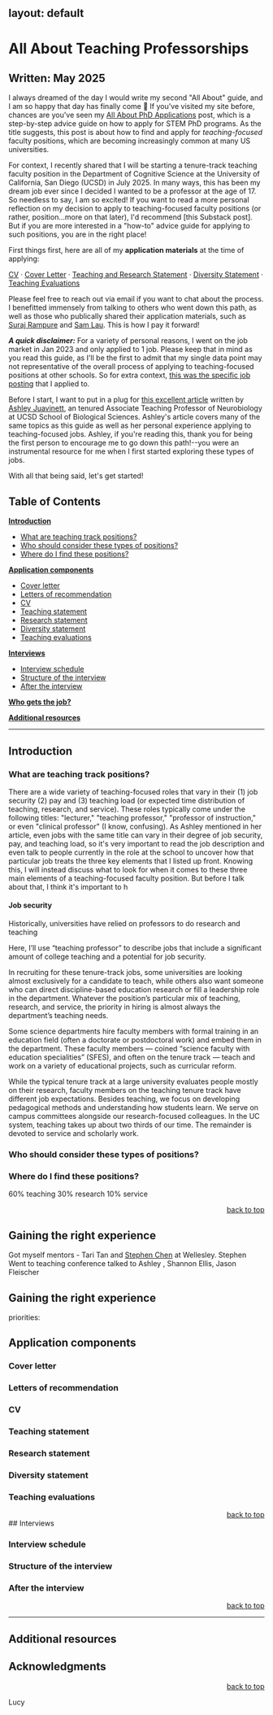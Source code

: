 layout: default
---

# All About Teaching Professorships
## Written: May 2025

I always dreamed of the day I would write my second "All About" guide, and I am so happy that day has finally come 🥹 If you've visited my site before, chances are you've seen my [All About PhD Applications](https://lucylai.com/blog/gradapps) post, which is a step-by-step advice guide on how to apply for STEM PhD programs. As the title suggests, this post is about how to find and apply for _teaching-focused_ faculty positions, which are becoming increasingly common at many US universities. 

For context, I recently shared that I will be starting a tenure-track teaching faculty position in the Department of Cognitive Science at the University of California, San Diego (UCSD) in July 2025. In many ways, this has been my dream job ever since I decided I wanted to be a professor at the age of 17. So needless to say, I am so excited! If you want to read a more personal reflection on my decision to apply to teaching-focused faculty positions (or rather, position...more on that later), I'd recommend [this Substack post]. But if you are more interested in a "how-to" advice guide for applying to such positions, you are in the right place!  

First things first, here are all of my **application materials** at the time of applying:

[CV](http://lucylai.com/files/ucsd/lai_teaching_cv.pdf) · [Cover Letter](http://lucylai.com/files/ucsd/lai_coverletter.pdf) · [Teaching and Research Statement](http://lucylai.com/files/ucsd/lai_scholarly_activities.pdf) · [Diversity Statement](http://lucylai.com/files/ucsd/lai_diversity.pdf)  · [Teaching Evaluations](http://lucylai.com/files/ucsd/lai_teaching_excellence.pdf) 

Please feel free to reach out via email if you want to chat about the process. I benefitted immensely from talking to others who went down this path, as well as those who publically shared their application materials, such as [Suraj Rampure](https://rampure.org/tf-app-materials) and [Sam Lau](https://lau.ucsd.edu/). This is how I pay it forward!

_**A quick disclaimer:**_ For a variety of personal reasons, I went on the job market in Jan 2023 and only applied to 1 job. Please keep that in mind as you read this guide, as I'll be the first to admit that my single data point may not representative of the overall process of applying to teaching-focused positions at other schools. So for extra context, [this was the specific job posting](https://apol-recruit.ucsd.edu/JPF03424) that I applied to.

Before I start, I want to put in a plug for [this excellent article](https://www.chronicle.com/article/on-the-teaching-tenure-track) written by [Ashley Juavinett](https://ashleyjuavinett.com/), an tenured Associate Teaching Professor of Neurobiology at UCSD School of Biological Sciences. Ashley's article covers many of the same topics as this guide as well as her personal experience applying to teaching-focused jobs. Ashley, if you're reading this, thank you for being the first person to encourage me to go down this path!--you were an instrumental resource for me when I first started exploring these types of jobs. 

With all that being said, let's get started!

## Table of Contents
**[Introduction](#intro)**
* [What are teaching track positions?](#teaching-positions)
* [Who should consider these types of positions?](#who-should-apply)
* [Where do I find these positions?](#job-lists)

**[Application components](#application-components)**
* [Cover letter](#cover-letter)
* [Letters of recommendation](#rec-letters)
* [CV](#cv)
* [Teaching statement](#teaching-statement)
* [Research statement](#research=statement)
* [Diversity statement](#the-research-statement)
* [Teaching evaluations](#teaching-evaluations)

**[Interviews](#interviews)**
* [Interview schedule](#interview-schedule)
* [Structure of the interview](#interview-structure)
* [After the interview](#after-the-interview)

**[Who gets the job?](#who-gets-the-job)**

**[Additional resources](#additional-resources)**

-----
## Introduction
### What are teaching track positions?
There are a wide variety of teaching-focused roles that vary in their (1) job security (2) pay and (3) teaching load (or expected time distribution of teaching, research, and service). These roles typically come under the following titles: "lecturer," "teaching professor," "professor of instruction," or even "clinical professor" (I know, confusing). As Ashley mentioned in her article, even jobs with the same title can vary in their degree of job security, pay, and teaching load, so it's very important to read the job description and even talk to people currently in the role at the school to uncover how that particular job treats the three key elements that I listed up front. Knowing this, I will instead discuss what to look for when it comes to these three main elements of a teaching-focused faculty position. But before I talk about that, I think it's important to h

#### Job security
Historically, universities have relied on professors to do research and teaching 

Here, I’ll use “teaching professor” to describe jobs that include a significant amount of college teaching and a potential for job security.

In recruiting for these tenure-track jobs, some universities are looking almost exclusively for a candidate to teach, while others also want someone who can direct discipline-based education research or fill a leadership role in the department. Whatever the position’s particular mix of teaching, research, and service, the priority in hiring is almost always the department’s teaching needs.

Some science departments hire faculty members with formal training in an education field (often a doctorate or postdoctoral work) and embed them in the department. These faculty members — coined “science faculty with education specialities” (SFES), and often on the tenure track — teach and work on a variety of educational projects, such as curricular reform.

While the typical tenure track at a large university evaluates people mostly on their research, faculty members on the teaching tenure track have different job expectations. Besides teaching, we focus on developing pedagogical methods and understanding how students learn. We serve on campus committees alongside our research-focused colleagues. In the UC system, teaching takes up about two thirds of our time. The remainder is devoted to service and scholarly work.

### Who should consider these types of positions?

### Where do I find these positions?
60% teaching 30% research 10% service

<div style="text-align: right"><a href="https://lucylai.com/blog/profapps#table-of-contents">back to top</a> </div>

## Gaining the right experience
Got myself mentors - Tari Tan and [Stephen Chen](https://www1.wellesley.edu/psychology/faculty/chen) at Wellesley. Stephen 
Went to teaching conference
talked to Ashley , Shannon Ellis, Jason Fleischer
## Gaining the right experience
priorities: 

## Application components

### Cover letter

### Letters of recommendation

### CV

### Teaching statement

### Research statement

### Diversity statement

### Teaching evaluations


<div style="text-align: right"><a href="https://lucylai.com/blog/profapps#table-of-contents">back to top</a> </div>
## Interviews

### Interview schedule

### Structure of the interview


### After the interview
<div style="text-align: right"><a href="https://lucylai.com/blog/profapps#table-of-contents">back to top</a> </div>

------
## Additional resources


## Acknowledgments


<div style="text-align: right"><a href="https://lucylai.com/blog/profapps#table-of-contents">back to top</a> </div>

Lucy
